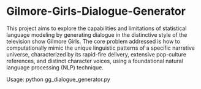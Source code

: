# Gilmore-Girls-Dialogue-Generator

This project aims to explore the capabilities and limitations of statistical language modeling by generating dialogue in the distinctive style of the television show Gilmore Girls. The core problem addressed is how to computationally mimic the unique linguistic patterns of a specific narrative universe, characterized by its rapid-fire delivery, extensive pop-culture references, and distinct character voices, using a foundational natural language processing (NLP) technique.

Usage: python gg_dialogue_generator.py
